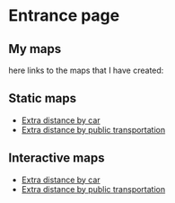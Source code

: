 # Entrance page

## My maps

here links to the maps that I have created:

## Static maps

 - [Extra distance by car](https://autogis-2017.github.io/exercise-5-JSLouhio/p1carExtraDistance.png)
 - [Extra distance by public transportation](https://autogis-2017.github.io/exercise-5-JSLouhio/p1carExtraDistance.png)
 
 ## Interactive maps
 
 - [Extra distance by car](https://autogis-2017.github.io/exercise-5-JSLouhio/carDistances.html)
 - [Extra distance by public transportation](https://autogis-2017.github.io/exercise-5-JSLouhio/ptDistances.html)
